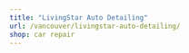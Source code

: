 ```yaml
---
title: "LivingStar Auto Detailing"
url: /vancouver/livingstar-auto-detailing/
shop: car repair
---
```

